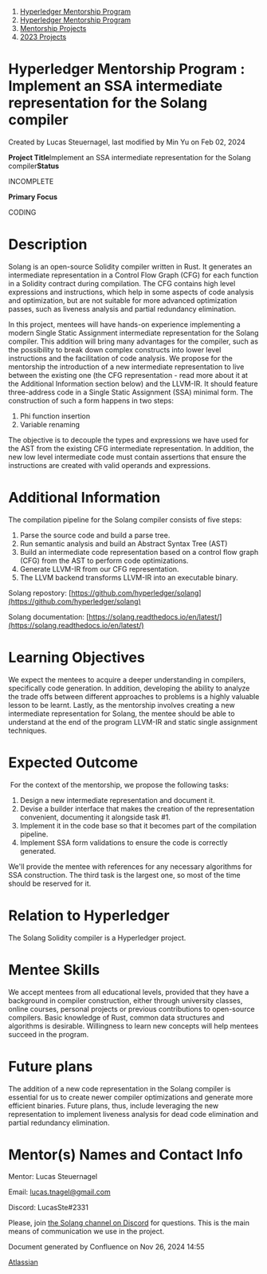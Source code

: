 1. [Hyperledger Mentorship Program](index.html)
2. [Hyperledger Mentorship Program](Hyperledger-Mentorship-Program_21954571.html)
3. [Mentorship Projects](Mentorship-Projects_21954604.html)
4. [2023 Projects](2023-Projects_21954865.html)

# Hyperledger Mentorship Program : Implement an SSA intermediate representation for the Solang compiler

Created by Lucas Steuernagel, last modified by Min Yu on Feb 02, 2024

**Project Title**Implement an SSA intermediate representation for the Solang compiler**Status**

INCOMPLETE

**Primary Focus**

CODING    

# Description

Solang is an open-source Solidity compiler written in Rust. It generates an intermediate representation in a Control Flow Graph (CFG) for each function in a Solidity contract during compilation. The CFG contains high level expressions and instructions, which help in some aspects of code analysis and optimization, but are not suitable for more advanced optimization passes, such as liveness analysis and partial redundancy elimination.

In this project, mentees will have hands-on experience implementing a modern Single Static Assignment intermediate representation for the Solang compiler. This addition will bring many advantages for the compiler, such as the possibility to break down complex constructs into lower level instructions and the facilitation of code analysis. We propose for the mentorship the introduction of a new intermediate representation to live between the existing one (the CFG representation - read more about it at the Additional Information section below) and the LLVM-IR. It should feature three-address code in a Single Static Assignment (SSA) minimal form. The construction of such a form happens in two steps:

1. Phi function insertion
2. Variable renaming

The objective is to decouple the types and expressions we have used for the AST from the existing CFG intermediate representation. In addition, the new low level intermediate code must contain assertions that ensure the instructions are created with valid operands and expressions.

# Additional Information

The compilation pipeline for the Solang compiler consists of five steps:

1. Parse the source code and build a parse tree.
2. Run semantic analysis and build an Abstract Syntax Tree (AST)
3. Build an intermediate code representation based on a control flow graph (CFG) from the AST to perform code optimizations.
4. Generate LLVM-IR from our CFG representation.
5. The LLVM backend transforms LLVM-IR into an executable binary.

Solang repostory: [https://github.com/hyperledger/solang](https://github.com/hyperledger/solang)

Solang documentation: [https://solang.readthedocs.io/en/latest/](https://solang.readthedocs.io/en/latest/)

# Learning Objectives

We expect the mentees to acquire a deeper understanding in compilers, specifically code generation. In addition, developing the ability to analyze the trade offs between different approaches to problems is a highly valuable lesson to be learnt. Lastly, as the mentorship involves creating a new intermediate representation for Solang, the mentee should be able to understand at the end of the program LLVM-IR and static single assignment techniques.

# Expected Outcome

 For the context of the mentorship, we propose the following tasks:

1. Design a new intermediate representation and document it.
2. Devise a builder interface that makes the creation of the representation convenient, documenting it alongside task #1.
3. Implement it in the code base so that it becomes part of the compilation pipeline.
4. Implement SSA form validations to ensure the code is correctly generated.

We'll provide the mentee with references for any necessary algorithms for SSA construction. The third task is the largest one, so most of the time should be reserved for it.

# Relation to Hyperledger

The Solang Solidity compiler is a Hyperledger project.

# Mentee Skills

We accept mentees from all educational levels, provided that they have a background in compiler construction, either through university classes, online courses, personal projects or previous contributions to open-source compilers. Basic knowledge of Rust, common data structures and algorithms is desirable. Willingness to learn new concepts will help mentees succeed in the program.

# Future plans

The addition of a new code representation in the Solang compiler is essential for us to create newer compiler optimizations and generate more efficient binaries. Future plans, thus, include leveraging the new representation to implement liveness analysis for dead code elimination and partial redundancy elimination.

# Mentor(s) Names and Contact Info

Mentor: Lucas Steuernagel

Email: [lucas.tnagel@gmail.com](mailto:lucas.tnagel@gmail.com)

Discord: LucasSte#2331

Please, join [the Solang channel on Discord](https://discord.gg/jhn4rkqNsT) for questions. This is the main means of communication we use in the project.

Document generated by Confluence on Nov 26, 2024 14:55

[Atlassian](http://www.atlassian.com/)
